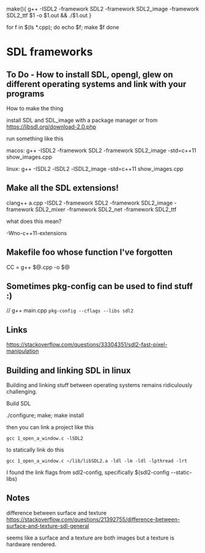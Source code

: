 make(){
    g++ -ISDL2 -framework SDL2 -framework SDL2_image -framework SDL2_ttf $1 -o $1.out && ./$1.out
}

for f in $(ls *.cpp); do 
    echo $f; 
    make $f
done 





# SDL frameworks

## To Do - How to install SDL, opengl, glew on different operating systems and link with your programs

How to make the thing

install SDL and SDL_image with a package manager or from https://libsdl.org/download-2.0.php

run something like this

macos:
	g++ -ISDL2 -framework SDL2 -framework SDL2_image -std=c++11 show_images.cpp 

linux:
	g++ -ISDL2 -lSDL2 -lSDL2_image -std=c++11 show_images.cpp


## Make all the SDL extensions!

clang++ a.cpp -ISDL2 -framework SDL2 -framework SDL2_image -framework SDL2_mixer -framework SDL2_net -framework SDL2_ttf


what does this mean?

-Wno-c++11-extensions


## Makefile foo whose function I've forgotten

CC = g++ $@.cpp -o $@


## Sometimes pkg-config can be used to find stuff :)

// g++ main.cpp `pkg-config --cflags --libs sdl2`


## Links

https://stackoverflow.com/questions/33304351/sdl2-fast-pixel-manipulation



## Building and linking SDL in linux

Building and linking stuff between operating systems remains ridiculously challenging.

Build SDL

./configure; make; make install

then you can link a project like this

    gcc 1_open_a_window.c -lSDL2

to statically link do this

    gcc 1_open_a_window.c ~/lib/libSDL2.a -ldl -lm -ldl -lpthread -lrt

I found the link flags from sdl2-config, specifically $(sdl2-config --static-libs)



## Notes

difference between surface and texture
https://stackoverflow.com/questions/21392755/difference-between-surface-and-texture-sdl-general

seems like a surface and a texture are both images but a texture is hardware rendered.
